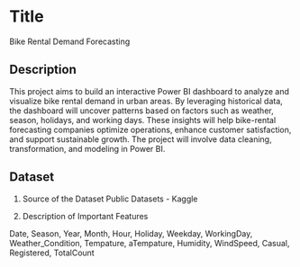 # Title

Bike Rental Demand Forecasting

## Description

This project aims to build an interactive Power BI dashboard to analyze and visualize bike rental demand in urban areas. By leveraging historical data, the dashboard will uncover patterns based on factors such as weather, season, holidays, and working days. These insights will help bike-rental forecasting companies optimize operations, enhance customer satisfaction, and support sustainable growth. The project will involve data cleaning, transformation, and modeling in Power BI.

## Dataset

1. Source of the Dataset
Public Datasets - Kaggle

2. Description of Important Features

Date, Season, Year, Month, Hour, Holiday, Weekday, WorkingDay, Weather_Condition, Tempature, aTempature, Humidity, WindSpeed, Casual, Registered, TotalCount
